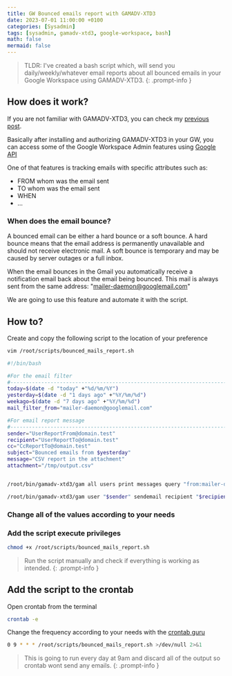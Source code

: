 ```yaml
---
title: GW Bounced emails report with GAMADV-XTD3
date: 2023-07-01 11:00:00 +0100
categories: [Sysadmin]
tags: [sysadmin, gamadv-xtd3, google-workspace, bash]
math: false
mermaid: false
---
```


> TLDR: I've created a bash script which, will send you daily/weekly/whatever email reports about all bounced emails in your Google Workspace using GAMADV-XTD3.
{: .prompt-info }

## How does it work?
If you are not familiar with GAMADV-XTD3, you can check my [previous post](https://thetechcorner.sk/posts/Upgrade-GAMADV-XTD3-from-GAM/).

Basically after installing and authorizing GAMADV-XTD3 in your GW, you can access some of the Google Workspace Admin features using [Google API](https://developers.google.com/workspace)

One of that features is tracking emails with specific attributes such as: 
* FROM whom was the email sent
* TO whom was the email sent
* WHEN 
* ...

### When does the email bounce?
A bounced email can be either a hard bounce or a soft bounce. A hard bounce means that the email address is permanently unavailable and should not receive electronic mail. A soft bounce is temporary and may be caused by server outages or a full inbox.

When the email bounces in the Gmail you automatically receive a notification email back about the email being bounced. This mail is always sent from the same address: "mailer-daemon@googlemail.com"

We are going to use this feature and automate it with the script.


## How to?
Create and copy the following script to the location of your preference

```bash
vim /root/scripts/bounced_mails_report.sh
```

```bash
#!/bin/bash

#For the email filter
#-------------------------------------------------------------------------------------
today=$(date -d "today" +"%d/%m/%Y")
yesterday=$(date -d "1 days ago" +"%Y/%m/%d")
weekago=$(date -d "7 days ago" +"%Y/%m/%d")
mail_filter_from="mailer-daemon@googlemail.com"

#For email report message
#-------------------------------------------------------------------------------------
sender="UserReportFrom@domain.test"
recipient="UserReportTo@domain.test"                                                                                                                                                           
cc="CcReportTo@domain.test"
subject="Bounced emails from $yesterday"
message="CSV report in the attachment"
attachment="/tmp/output.csv"


/root/bin/gamadv-xtd3/gam all users print messages query "from:mailer-daemon@googlemail.com after:$weekago before:$today" headers User,Date,Subject showbody > $attachment

/root/bin/gamadv-xtd3/gam user "$sender" sendemail recipient "$recipient" cc "$cc" subject "$subject" message "$message" attach $attachment
```
###  Change all of the values according to your needs

### Add the script execute privileges 
```bash
chmod +x /root/scripts/bounced_mails_report.sh
```

> Run the script manually and check if everything is working as intended.
{: .prompt-info }

## Add the script to the crontab
Open crontab from the terminal

```bash
crontab -e
```

Change the frequency according to your needs with the [crontab guru](https://crontab.guru/)

```bash
0 9 * * * /root/scripts/bounced_mails_report.sh >/dev/null 2>&1 
```
> This is going to run every day at 9am and discard all of the output so crontab wont send any emails.
{: .prompt-info }

